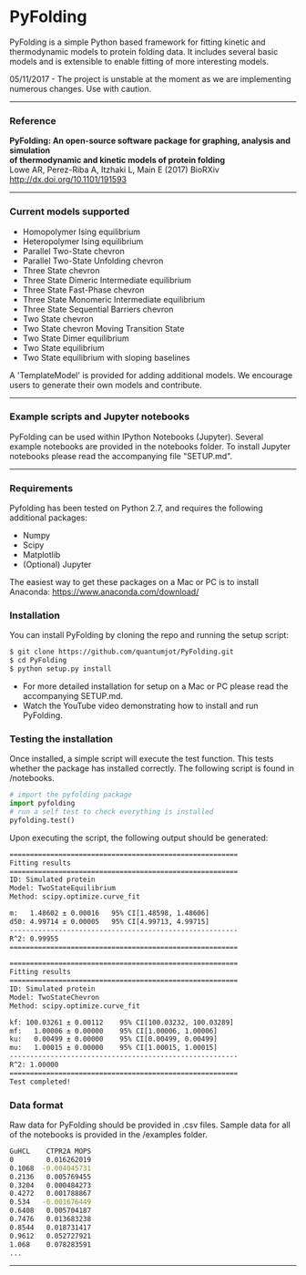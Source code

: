 # PyFolding


PyFolding is a simple Python based framework for fitting kinetic and
thermodynamic models to protein folding data.  It includes several basic models
and is extensible to enable fitting of more interesting models.

05/11/2017 - The project is unstable at the moment as we are
implementing numerous changes. Use with caution.

---
### Reference

**PyFolding: An open-source software package for graphing, analysis and simulation  
of thermodynamic and kinetic models of protein folding**  
Lowe AR, Perez-Riba A, Itzhaki L, Main E (2017) BioRXiv  
http://dx.doi.org/10.1101/191593

---

### Current models supported

+ Homopolymer Ising equilibrium
+ Heteropolymer Ising equilibrium
+ Parallel Two-State chevron
+ Parallel Two-State Unfolding chevron
+ Three State chevron
+ Three State Dimeric Intermediate equilibrium
+ Three State Fast-Phase chevron
+ Three State Monomeric Intermediate equilibrium
+ Three State Sequential Barriers chevron
+ Two State chevron
+ Two State chevron Moving Transition State
+ Two State Dimer equilibrium
+ Two State equilibrium
+ Two State equilibrium with sloping baselines

A 'TemplateModel' is provided for adding additional models. We encourage users
to generate their own models and contribute.

---
### Example scripts and Jupyter notebooks
PyFolding can be used within IPython Notebooks (Jupyter). Several example
notebooks are provided in the notebooks folder. To install Jupyter notebooks
please read the accompanying file "SETUP.md".

---

### Requirements

Pyfolding has been tested on Python 2.7, and requires the following additional packages:
+ Numpy
+ Scipy
+ Matplotlib
+ (Optional) Jupyter

The easiest way to get these packages on a Mac or PC is to install Anaconda:
https://www.anaconda.com/download/


### Installation

You can install PyFolding by cloning the repo and running the setup script:
```sh
$ git clone https://github.com/quantumjot/PyFolding.git
$ cd PyFolding
$ python setup.py install
```

+ For more detailed installation for setup on a Mac or PC please read the accompanying SETUP.md.
+ Watch the YouTube video demonstrating how to install and run PyFolding.

### Testing the installation

Once installed, a simple script will execute the test function. This tests
whether the package has installed correctly.  The following script is found in /notebooks.

```python
# import the pyfolding package
import pyfolding
# run a self test to check everything is installed
pyfolding.test()
```

Upon executing the script, the following output should be generated:

```sh
========================================================
Fitting results
========================================================
ID: Simulated protein
Model: TwoStateEquilibrium
Method: scipy.optimize.curve_fit

m:   1.48602 ± 0.00016   95% CI[1.48598, 1.48606]
d50: 4.99714 ± 0.00005   95% CI[4.99713, 4.99715]
--------------------------------------------------------
R^2: 0.99955
========================================================

========================================================
Fitting results
========================================================
ID: Simulated protein
Model: TwoStateChevron
Method: scipy.optimize.curve_fit

kf: 100.03261 ± 0.00112    95% CI[100.03232, 100.03289]
mf:   1.00006 ± 0.00000    95% CI[1.00006, 1.00006]
ku:   0.00499 ± 0.00000    95% CI[0.00499, 0.00499]
mu:   1.00015 ± 0.00000    95% CI[1.00015, 1.00015]
--------------------------------------------------------
R^2: 1.00000
========================================================
Test completed!
```

### Data format

Raw data for PyFolding should be provided in .csv files. Sample data for all of the notebooks is provided in the /examples folder.

```sh
GuHCL    CTPR2A MOPS
0        0.016262019
0.1068  -0.004045731
0.2136   0.005769455
0.3204   0.000484273
0.4272   0.001788867
0.534   -0.001676449
0.6408   0.005704187
0.7476   0.013683238
0.8544   0.018731417
0.9612   0.052727921
1.068    0.078283591
...
```

---
